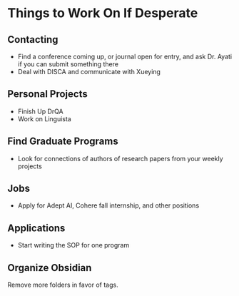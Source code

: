 # Things to Work On If Desperate

## Contacting

- Find a conference coming up, or journal open for entry, and ask Dr. Ayati if you can submit something there
- Deal with DISCA and communicate with Xueying

## Personal Projects

- Finish Up DrQA
- Work on Linguista

## Find Graduate Programs

- Look for connections of authors of research papers from your weekly projects

## Jobs

- Apply for Adept AI, Cohere fall internship, and other positions

## Applications

- Start writing the SOP for one program

## Organize Obsidian

Remove more folders in favor of tags.

